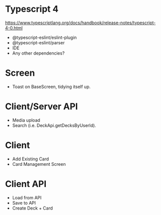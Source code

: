 # Typescript 4
https://www.typescriptlang.org/docs/handbook/release-notes/typescript-4-0.html
  * @typescript-eslint/eslint-plugin
  * @typescript-eslint/parser
  * IDE
  * Any other dependencies?

# Screen
* Toast on BaseScreen, tidying itself up.

# Client/Server API
* Media upload
* Search (i.e. DeckApi.getDecksByUserId).

# Client
* Add Existing Card
* Card Management Screen

# Client API
* Load from API
* Save to API
* Create Deck + Card

